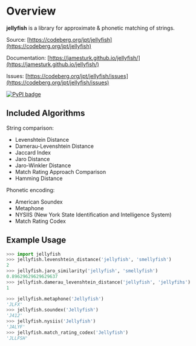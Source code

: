 # Overview

**jellyfish** is a library for approximate & phonetic matching of strings.

Source: [https://codeberg.org/jpt/jellyfish](https://codeberg.org/jpt/jellyfish)

Documentation: [https://jamesturk.github.io/jellyfish/](https://jamesturk.github.io/jellyfish/)

Issues: [https://codeberg.org/jpt/jellyfish/issues](https://codeberg.org/jpt/jellyfish/issues)

[![PyPI badge](https://badge.fury.io/py/jellyfish.svg)](https://badge.fury.io/py/jellyfish)

## Included Algorithms

String comparison:

* Levenshtein Distance
* Damerau-Levenshtein Distance
* Jaccard Index
* Jaro Distance
* Jaro-Winkler Distance
* Match Rating Approach Comparison
* Hamming Distance

Phonetic encoding:

* American Soundex
* Metaphone
* NYSIIS (New York State Identification and Intelligence System)
* Match Rating Codex

## Example Usage

``` python
>>> import jellyfish
>>> jellyfish.levenshtein_distance('jellyfish', 'smellyfish')
2
>>> jellyfish.jaro_similarity('jellyfish', 'smellyfish')
0.89629629629629637
>>> jellyfish.damerau_levenshtein_distance('jellyfish', 'jellyfihs')
1

>>> jellyfish.metaphone('Jellyfish')
'JLFX'
>>> jellyfish.soundex('Jellyfish')
'J412'
>>> jellyfish.nysiis('Jellyfish')
'JALYF'
>>> jellyfish.match_rating_codex('Jellyfish')
'JLLFSH'
```
